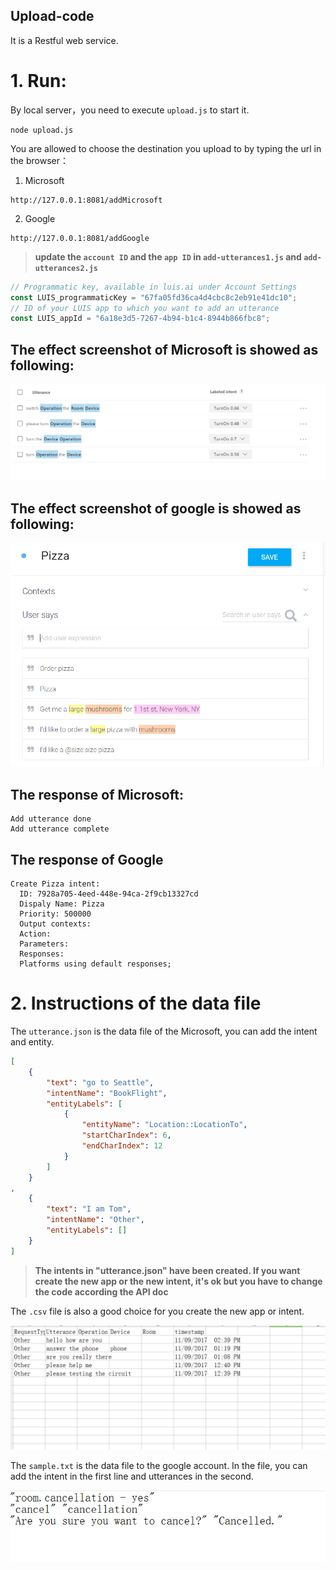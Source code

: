 Upload-code
-------

It is a Restful web service.

# 1. Run:
By local server，you need to execute `upload.js` to start it. 

```shell
node upload.js
```

You are allowed to choose the destination you upload to by typing the url in the browser：

1. Microsoft
```
http://127.0.0.1:8081/addMicrosoft
```
2. Google
```
http://127.0.0.1:8081/addGoogle
```

> **update the `account ID` and the `app ID` in `add-utterances1.js` and `add-utterances2.js`**

```javascript
// Programmatic key, available in luis.ai under Account Settings
const LUIS_programmaticKey = "67fa05fd36ca4d4cbc8c2eb91e41dc10";
// ID of your LUIS app to which you want to add an utterance
const LUIS_appId = "6a18e3d5-7267-4b94-b1c4-8944b866fbc8";
```


## The effect screenshot of Microsoft is showed as following:

 
 ![Microsoft](https://github.com/liufuxiao/Upload-code/blob/master/LUIS%E4%B8%8A%E4%BC%A0%E5%9B%BE%E7%89%87.png)
 
 
## The effect screenshot of google is showed as following:
 
 
 ![Google](https://github.com/liufuxiao/Upload-code/blob/master/dialogflow%E4%B8%8A%E4%BC%A0%E5%9B%BE%E7%89%87.png)
 
## The response of Microsoft:

```
Add utterance done
Add utterance complete
```

## The response of Google

```
Create Pizza intent:
  ID: 7928a705-4eed-448e-94ca-2f9cb13327cd
  Dispaly Name: Pizza
  Priority: 500000
  Output contexts:
  Action:
  Parameters:
  Responses:
  Platforms using default responses;
  ```
 
 
 
 
# 2. Instructions of the data file
The `utterance.json` is the data file of the Microsoft, you can add the intent and entity. 

```json
[
    {
        "text": "go to Seattle",
        "intentName": "BookFlight",
        "entityLabels": [
            {
                "entityName": "Location::LocationTo",
                "startCharIndex": 6,
                "endCharIndex": 12
            }
        ]
    }
,
    {
        "text": "I am Tom",
        "intentName": "Other",
        "entityLabels": []
    }
]
```

> **The intents in "utterance.json" have been created. If you want create the new app or the new intent, it's ok but you have to change
the code according the API doc**

The `.csv` file is also a good choice for you create the new app or intent. 

![csv](https://github.com/liufuxiao/Upload-code/blob/master/%E5%BE%AE%E4%BF%A1%E5%9B%BE%E7%89%87_20180202025613.png)


The `sample.txt` is the data file to the google account. In the file, you can add the intent in the first line and utterances in 
the second.

![txt](https://github.com/liufuxiao/Upload-code/blob/master/%E5%BE%AE%E4%BF%A1%E5%9B%BE%E7%89%87_20180202030215.png)
